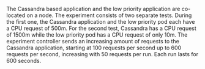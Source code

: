 The Cassandra based application and the low priority application are co-located on a node.
The experiment consists of two separate tests. During the first one, the Cassandra
application and the low priority pod each have a CPU request of 500m. For the
second test, Cassandra has a CPU request of 1500m while the low priority pod
has a CPU request of only 10m. The experiment controller sends an increasing amount of
requests to the Cassandra application, starting at 100 requests per second up to
600 requests per second, increasing with 50 requests per run. Each run lasts for 600
seconds.